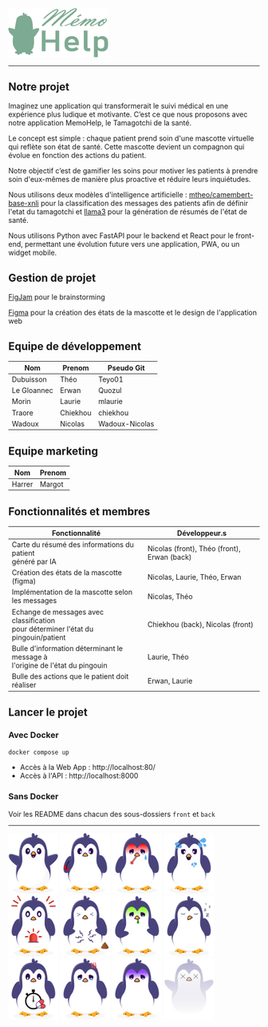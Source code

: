 <img src="./front/src/assets/logo-green.png" alt="MemoHelp" width="200"/>

---

## Notre projet

Imaginez une application qui transformerait le suivi médical en une expérience plus ludique et motivante. C’est ce que nous proposons avec notre application MemoHelp, le Tamagotchi de la santé.

Le concept est simple : chaque patient prend soin d'une mascotte virtuelle qui reflète son état de santé. Cette mascotte devient un compagnon qui évolue en fonction des actions du patient.

Notre objectif c’est de gamifier les soins pour motiver les patients à prendre soin d'eux-mêmes de manière plus proactive et réduire leurs inquiétudes.

Nous utilisons deux modèles d'intelligence artificielle : [mtheo/camembert-base-xnli](https://huggingface.co/mtheo/camembert-base-xnli) pour la classification des messages des patients afin de définir l'etat du tamagotchi et [llama3](https://ollama.com/library/llama3) pour la génération de résumés de l'état de santé.

Nous utilisons Python avec FastAPI pour le backend et React pour le front-end, permettant une évolution future vers une application, PWA, ou un widget mobile.

## Gestion de projet

[FigJam](https://www.figma.com/board/PTV8f1xVneB9qQ2ko59UaP/Hackathon?node-id=0-1&t=sHvEr7sJSF5p0geu-1) pour le brainstorming

[Figma](https://www.figma.com/design/8Oc5ge8g2GTtTrufh9cecv/M%C3%A9mogochi?node-id=0-1&t=DMMJiVorLbPWm1Pd-1) pour la création des états de la mascotte et le design de l'application web

## Equipe de développement

| Nom         | Prenom   | Pseudo Git     |
|-------------|----------|----------------|
| Dubuisson   | Théo     | Teyo01         |
| Le Gloannec | Erwan    | Quozul         |
| Morin       | Laurie   | mlaurie        |
| Traore      | Chiekhou | chiekhou       |
| Wadoux      | Nicolas  | Wadoux-Nicolas |

## Equipe marketing

| Nom    | Prenom |
|--------|--------|
| Harrer | Margot |

## Fonctionnalités et membres

| Fonctionnalité                                                                        | Développeur.s                               |
|---------------------------------------------------------------------------------------|---------------------------------------------|
| Carte du résumé des informations du patient<br>généré par IA                          | Nicolas (front), Théo (front), Erwan (back) |
| Création des états de la mascotte (figma)                                             | Nicolas, Laurie, Théo, Erwan                |
| Implémentation de la mascotte selon les messages                                      | Nicolas, Théo                               |
| Echange de messages avec classification<br>pour déterminer l'état du pingouin/patient | Chiekhou (back), Nicolas (front)            |
| Bulle d'information déterminant le message à<br>l'origine de l'état du pingouin       | Laurie, Théo                                |
| Bulle des actions que le patient doit réaliser                                        | Erwan, Laurie                               |

## Lancer le projet

### Avec Docker

```shell
docker compose up
```
- Accès à la Web App : http://localhost:80/
- Accès à l'API : http://localhost:8000

### Sans Docker

Voir les README dans chacun des sous-dossiers `front` et `back`

---

<img src="./front/src/assets/penguins/normal.svg" alt="normal" width="100"/>
<img src="./front/src/assets/penguins/bleeding.svg" alt="bleeding" width="100"/>
<img src="./front/src/assets/penguins/feverish.svg" alt="feverish" width="100"/>
<img src="./front/src/assets/penguins/sweaty.svg" alt="sweaty" width="100"/>
<img src="./front/src/assets/penguins/alert.svg" alt="alert" width="100"/>
<img src="./front/src/assets/penguins/diarrhea.svg" alt="diarrhea" width="100"/>
<img src="./front/src/assets/penguins/vomiting.svg" alt="vomiting" width="100"/>
<img src="./front/src/assets/penguins/fatigue.svg" alt="fatigue" width="100"/>
<img src="./front/src/assets/penguins/waiting_for_care.svg" alt="waiting_for_care" width="100"/>
<img src="./front/src/assets/penguins/pain.svg" alt="pain" width="100"/>
<img src="./front/src/assets/penguins/depression.svg" alt="depression" width="100"/>
<img src="./front/src/assets/penguins/dead.svg" alt="dead" width="100"/>




